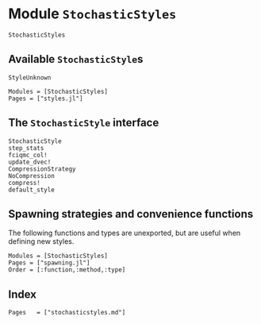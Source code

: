# Module `StochasticStyles`

```@docs
StochasticStyles
```

## Available `StochasticStyle`s

```@docs
StyleUnknown
```
```@autodocs
Modules = [StochasticStyles]
Pages = ["styles.jl"]
```

## The `StochasticStyle` interface

```@docs
StochasticStyle
step_stats
fciqmc_col!
update_dvec!
CompressionStrategy
NoCompression
compress!
default_style
```

## Spawning strategies and convenience functions

The following functions and types are unexported, but are useful when defining new styles.

```@autodocs
Modules = [StochasticStyles]
Pages = ["spawning.jl"]
Order = [:function,:method,:type]
```

## Index
```@index
Pages   = ["stochasticstyles.md"]
```